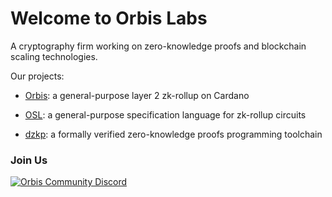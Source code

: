 # Welcome to Orbis Labs

A cryptography firm working on zero-knowledge proofs and blockchain scaling technologies. 

Our projects:

- [Orbis](https://github.com/Orbis-Tertius/Orbis): a general-purpose layer 2 zk-rollup on Cardano

- [OSL](https://github.com/Orbis-Tertius/Orbis): a general-purpose specification language for zk-rollup circuits

- [dzkp](https://github.com/Orbis-Tertius/zkp): a formally verified zero-knowledge proofs programming toolchain

### Join Us

[![Orbis Community Discord](https://img.shields.io/discord/967512258877984798.svg?label=Discord&logo=Discord&colorB=7289da&style=for-the-badge)](https://discord.gg/orbisprotocol)
